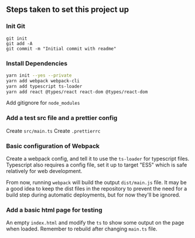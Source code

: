 ## Steps taken to set this project up

### Init Git

```
git init
git add -A
git commit -m "Initial commit with readme"
```

### Install Dependencies

```bash
yarn init --yes --private
yarn add webpack webpack-cli
yarn add typescript ts-loader
yarn add react @types/react react-dom @types/react-dom
```

Add gitignore for `node_modules`

### Add a test src file and a prettier config

Create `src/main.ts`
Create `.prettierrc`

### Basic configuration of Webpack

Create a webpack config, and tell it to use the `ts-loader` for typescript files.
Typescript also requires a config file, set it up to target "ES5" which is safe relatively for web development.

From now, running `webpack` will build the output `dist/main.js` file.
It may be a good idea to keep the dist files in the repository to prevent the need for a build step during automatic deployments, but for now they'll be ignored.

### Add a basic html page for testing

An empty `index.html` and modify the `ts` to show some output on the page when loaded. Remember to rebuild after changing `main.ts` file.

